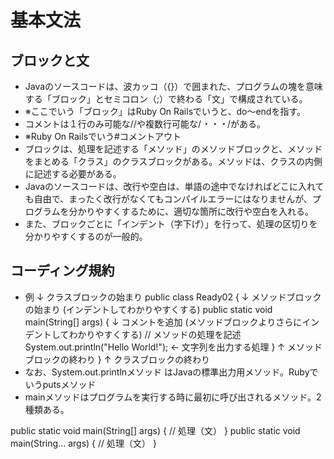 # 基本文法
## ブロックと文
- Javaのソースコードは、波カッコ（{}）で囲まれた、プログラムの塊を意味する「ブロック」とセミコロン（;）で終わる「文」で構成されている。
- ※ここでいう「ブロック」はRuby On Railsでいうと、do〜endを指す。
- コメントは１行のみ可能な//や複数行可能な/*・・・*/がある。
- ※Ruby On Railsでいう#コメントアウト
- ブロックは、処理を記述する「メソッド」のメソッドブロックと、メソッドをまとめる「クラス」のクラスブロックがある。メソッドは、クラスの内側に記述する必要がある。
- Javaのソースコードは、改行や空白は、単語の途中でなければどこに入れても自由で、まったく改行がなくてもコンパイルエラーにはなりませんが、プログラムを分かりやすくするために、適切な箇所に改行や空白を入れる。
- また、ブロックごとに「インデント（字下げ）」を行って、処理の区切りを分かりやすくするのが一般的。
## コーディング規約
- 例
↓ クラスブロックの始まり
public class Ready02 {
    ↓ メソッドブロックの始まり (インデントしてわかりやすくする)
    public static void main(String[] args) {
        ↓ コメントを追加 (メソッドブロックよりさらにインデントしてわかりやすくする)
        // メソッドの処理を記述
        System.out.println("Hello World!");   ← 文字列を出力する処理
    } 
    ↑ メソッドブロックの終わり
}
↑ クラスブロックの終わり
- なお、System.out.printlnメソッド はJavaの標準出力用メソッド。Rubyでいうputsメソッド
- mainメソッドはプログラムを実行する時に最初に呼び出されるメソッド。2種類ある。

public static void main(String[] args) {
    // 処理（文）
}
public static void main(String... args) {
    // 処理（文）
}
